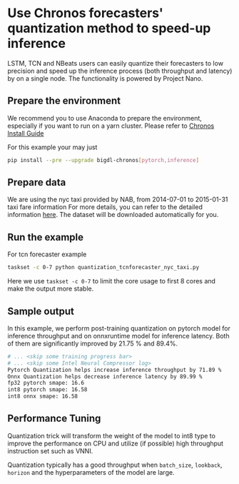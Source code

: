 # Use Chronos forecasters' quantization method to speed-up inference
LSTM, TCN and NBeats users can easily quantize their forecasters to low precision and speed up the inference process (both throughput and latency) by on a single node. The functionality is powered by Project Nano.

## Prepare the environment
We recommend you to use Anaconda to prepare the environment, especially if you want to run on a yarn cluster.
Please refer to [Chronos Install Guide](https://bigdl.readthedocs.io/en/latest/doc/Chronos/Overview/install.html)

For this example your may just
```bash
pip install --pre --upgrade bigdl-chronos[pytorch,inference]
```

## Prepare data
We are using the nyc taxi provided by NAB, from 2014-07-01 to 2015-01-31 taxi fare information For more details, you can refer to the detailed information [here](https://github.com/numenta/NAB/tree/master/data). The dataset will be downloaded automatically for you.

## Run the example
For tcn forecaster example
```bash
taskset -c 0-7 python quantization_tcnforecaster_nyc_taxi.py
```

Here we use `taskset -c 0-7` to limit the core usage to first 8 cores and make the output more stable.

## Sample output
In this example, we perform post-training quantization on pytorch model for inference throughput and on onnxruntime model for inference latency. Both of them are significantly improved by 21.75 % and 89.4%.
```bash
# ... <skip some training progress bar>
# ... <skip some Intel Neural Compressor log>
Pytorch Quantization helps increase inference throughput by 71.89 %
Onnx Quantization helps decrease inference latency by 89.99 %
fp32 pytorch smape: 16.6
int8 pytorch smape: 16.58
int8 onnx smape: 16.58
```

## Performance Tuning
Quantization trick will transform the weight of the model to int8 type to improve the performance on CPU and utilize (if possible) high throughput instruction set such as VNNI.

Quantization typically has a good throughput when `batch_size`, `lookback`, `horizon` and the hyperparameters of the model are large.
